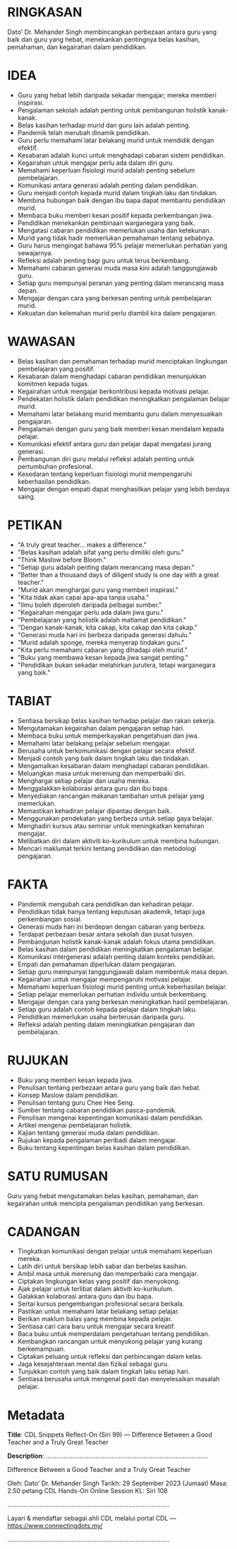 # RINGKASAN
Dato' Dr. Mehander Singh membincangkan perbezaan antara guru yang baik dan guru yang hebat, menekankan pentingnya belas kasihan, pemahaman, dan kegairahan dalam pendidikan.

# IDEA
- Guru yang hebat lebih daripada sekadar mengajar; mereka memberi inspirasi.
- Pengalaman sekolah adalah penting untuk pembangunan holistik kanak-kanak.
- Belas kasihan terhadap murid dan guru lain adalah penting.
- Pandemik telah merubah dinamik pendidikan.
- Guru perlu memahami latar belakang murid untuk mendidik dengan efektif.
- Kesabaran adalah kunci untuk menghadapi cabaran sistem pendidikan.
- Kegairahan untuk mengajar perlu ada dalam diri guru.
- Memahami keperluan fisiologi murid adalah penting sebelum pembelajaran.
- Komunikasi antara generasi adalah penting dalam pendidikan.
- Guru menjadi contoh kepada murid dalam tingkah laku dan tindakan.
- Membina hubungan baik dengan ibu bapa dapat membantu pendidikan murid.
- Membaca buku memberi kesan positif kepada perkembangan jiwa.
- Pendidikan menekankan pembinaan warganegara yang baik.
- Mengatasi cabaran pendidikan memerlukan usaha dan ketekunan.
- Murid yang tidak hadir memerlukan pemahaman tentang sebabnya.
- Guru harus mengingat bahawa 95% pelajar memerlukan perhatian yang sewajarnya.
- Refleksi adalah penting bagi guru untuk terus berkembang.
- Memahami cabaran generasi muda masa kini adalah tanggungjawab guru.
- Setiap guru mempunyai peranan yang penting dalam merancang masa depan.
- Mengajar dengan cara yang berkesan penting untuk pembelajaran murid.
- Kekuatan dan kelemahan murid perlu diambil kira dalam pengajaran.

# WAWASAN
- Belas kasihan dan pemahaman terhadap murid menciptakan lingkungan pembelajaran yang positif.
- Kesabaran dalam menghadapi cabaran pendidikan menunjukkan komitmen kepada tugas.
- Kegairahan untuk mengajar berkontribusi kepada motivasi pelajar.
- Pendekatan holistik dalam pendidikan meningkatkan pengalaman belajar murid.
- Memahami latar belakang murid membantu guru dalam menyesuaikan pengajaran.
- Pengalaman dengan guru yang baik memberi kesan mendalam kepada pelajar.
- Komunikasi efektif antara guru dan pelajar dapat mengatasi jurang generasi.
- Pembangunan diri guru melalui refleksi adalah penting untuk pertumbuhan profesional.
- Kesedaran tentang keperluan fisiologi murid mempengaruhi keberhasilan pendidikan.
- Mengajar dengan empati dapat menghasilkan pelajar yang lebih berdaya saing.

# PETIKAN
- "A truly great teacher... makes a difference."
- "Belas kasihan adalah sifat yang perlu dimiliki oleh guru."
- "Think Maslow before Bloom."
- "Setiap guru adalah penting dalam merancang masa depan."
- "Better than a thousand days of diligent study is one day with a great teacher."
- "Murid akan menghargai guru yang memberi inspirasi."
- "Kita tidak akan capai apa-apa tanpa usaha."
- "Ilmu boleh diperoleh daripada pelbagai sumber."
- "Kegairahan mengajar perlu ada dalam jiwa guru."
- "Pembelajaran yang holistik adalah matlamat pendidikan."
- "Dengan kanak-kanak, kita cakap, kita cakap dan kita cakap."
- "Generasi muda hari ini berbeza daripada generasi dahulu."
- "Murid adalah sponge, mereka menyerap tindakan guru."
- "Kita perlu memahami cabaran yang dihadapi oleh murid."
- "Buku yang membawa kesan kepada jiwa sangat penting."
- "Pendidikan bukan sekadar melahirkan jurutera, tetapi warganegara yang baik."

# TABIAT
- Sentiasa bersikap belas kasihan terhadap pelajar dan rakan sekerja.
- Mengutamakan kegairahan dalam pengajaran setiap hari.
- Membaca buku untuk memperkayakan pengetahuan dan jiwa.
- Memahami latar belakang pelajar sebelum mengajar.
- Berusaha untuk berkomunikasi dengan pelajar secara efektif.
- Menjadi contoh yang baik dalam tingkah laku dan tindakan.
- Mengamalkan kesabaran dalam menghadapi cabaran pendidikan.
- Meluangkan masa untuk merenung dan memperbaiki diri.
- Menghargai setiap pelajar dan usaha mereka.
- Menggalakkan kolaborasi antara guru dan ibu bapa.
- Menyediakan rancangan makanan tambahan untuk pelajar yang memerlukan.
- Memastikan kehadiran pelajar dipantau dengan baik.
- Menggunakan pendekatan yang berbeza untuk setiap gaya belajar.
- Menghadiri kursus atau seminar untuk meningkatkan kemahiran mengajar.
- Melibatkan diri dalam aktiviti ko-kurikulum untuk membina hubungan.
- Mencari maklumat terkini tentang pendidikan dan metodologi pengajaran.

# FAKTA
- Pandemik mengubah cara pendidikan dan kehadiran pelajar.
- Pendidikan tidak hanya tentang keputusan akademik, tetapi juga perkembangan sosial.
- Generasi muda hari ini berdepan dengan cabaran yang berbeza.
- Terdapat perbezaan besar antara sekolah dan pusat tuisyen.
- Pembangunan holistik kanak-kanak adalah fokus utama pendidikan.
- Belas kasihan dalam pendidikan meningkatkan pengalaman belajar.
- Komunikasi intergenerasi adalah penting dalam konteks pendidikan.
- Empati dan pemahaman diperlukan dalam pengajaran.
- Setiap guru mempunyai tanggungjawab dalam membentuk masa depan.
- Kegairahan untuk mengajar mempengaruhi motivasi pelajar.
- Memahami keperluan fisiologi murid penting untuk keberhasilan belajar.
- Setiap pelajar memerlukan perhatian individu untuk berkembang.
- Mengajar dengan cara yang berkesan meningkatkan hasil pembelajaran.
- Setiap guru adalah contoh kepada pelajar dalam tingkah laku.
- Pendidikan memerlukan usaha berterusan daripada guru.
- Refleksi adalah penting dalam meningkatkan pengajaran dan pembelajaran.

# RUJUKAN
- Buku yang memberi kesan kepada jiwa.
- Penulisan tentang perbezaan antara guru yang baik dan hebat.
- Konsep Maslow dalam pendidikan.
- Penulisan tentang guru Chee Hee Seng.
- Sumber tentang cabaran pendidikan pasca-pandemik.
- Penulisan mengenai kepentingan komunikasi dalam pendidikan.
- Artikel mengenai pembelajaran holistik.
- Kajian tentang generasi muda dalam pendidikan.
- Rujukan kepada pengalaman peribadi dalam mengajar.
- Buku tentang kepentingan belas kasihan dalam pendidikan.

# SATU RUMUSAN
Guru yang hebat mengutamakan belas kasihan, pemahaman, dan kegairahan untuk mencipta pengalaman pendidikan yang berkesan.

# CADANGAN
- Tingkatkan komunikasi dengan pelajar untuk memahami keperluan mereka.
- Latih diri untuk bersikap lebih sabar dan berbelas kasihan.
- Ambil masa untuk merenung dan memperbaiki cara mengajar.
- Ciptakan lingkungan kelas yang positif dan menyokong.
- Ajak pelajar untuk terlibat dalam aktiviti ko-kurikulum.
- Galakkan kolaborasi antara guru dan ibu bapa.
- Sertai kursus pengembangan profesional secara berkala.
- Pastikan untuk memahami latar belakang setiap pelajar.
- Berikan maklum balas yang membina kepada pelajar.
- Sentiasa cari cara baru untuk mengajar secara kreatif.
- Baca buku untuk memperdalam pengetahuan tentang pendidikan.
- Kembangkan rancangan untuk menyokong pelajar yang kurang berkemampuan.
- Ciptakan peluang untuk refleksi dan perbincangan dalam kelas.
- Jaga kesejahteraan mental dan fizikal sebagai guru.
- Tunjukkan contoh yang baik dalam tingkah laku setiap hari.
- Sentiasa berusaha untuk mengenal pasti dan menyelesaikan masalah pelajar.

# Metadata
**Title**: CDL Snippets Reflect-On (Siri 99) — Difference Between a Good Teacher and a Truly Great Teacher

**Description**: ...........................................................................................

Difference Between a Good Teacher and a Truly Great Teacher

Oleh: Dato' Dr. Mehander Singh
Tarikh: 29 September 2023 (Jumaat)
Masa: 2.50 petang
CDL Hands-On Online Session KL: Siri 108

...........................................................................................

Layari & mendaftar sebagai ahli CDL melalui portal CDL — https://www.connectingdots.my/

...........................................................................................